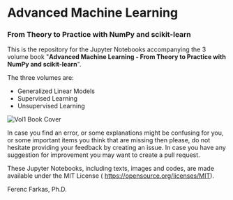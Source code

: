 # Advanced Machine Learning
### From Theory to Practice with NumPy and scikit-learn

This is the repository for the Jupyter Notebooks accompanying the 3 volume book "**Advanced Machine Learning - From Theory to Practice with NumPy and scikit-learn**". 

The three volumes are:
- Generalized Linear Models
- Supervised Learning
- Unsupervised Learning

![Vol1 Book Cover](AML1-Cover1.png)

In case you find an error, or some explanations might be confusing for you, or some important items you think that are missing then please, do not hesitate providing your feedback by creating an issue. In case you have any suggestion for improvement you may want to create a pull request.

These Jupyter Notebooks, including texts, images and codes, are made available under the MIT License ( <https://opensource.org/licenses/MIT>).

Ferenc Farkas, Ph.D.
